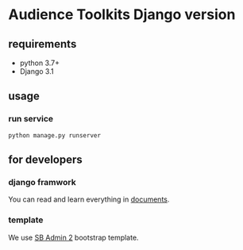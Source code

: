 # Audience Toolkits Django version

## requirements
- python 3.7+
- Django 3.1

## usage
### run service
```
python manage.py runserver
```

## for developers
### django framwork
You can read and learn everything in [documents](https://docs.djangoproject.com/zh-hans/3.1/).

### template
We use [SB Admin 2](https://startbootstrap.com/previews/sb-admin-2) bootstrap template.

